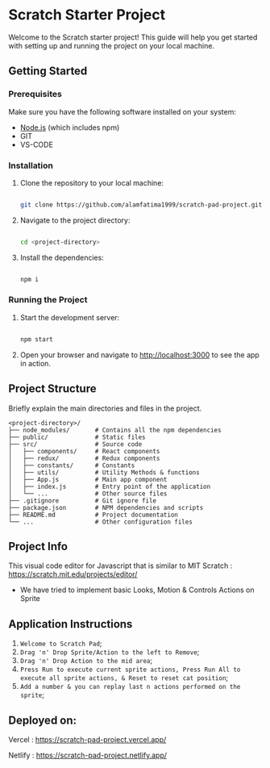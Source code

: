 # Scratch Starter Project

Welcome to the Scratch starter project! This guide will help you get started with setting up and running the project on your local machine.

## Getting Started

### Prerequisites

Make sure you have the following software installed on your system:

- [Node.js](https://nodejs.org/) (which includes npm)
- GIT
- VS-CODE

### Installation

1. Clone the repository to your local machine:
    ```bash

    git clone https://github.com/alamfatima1999/scratch-pad-project.git

    ```
2. Navigate to the project directory:

    ```bash

    cd <project-directory>

    ```
3. Install the dependencies:

    ```bash

    npm i
    
    ```

### Running the Project

1. Start the development server:

    ```bash

    npm start

    ```
2. Open your browser and navigate to [http://localhost:3000](http://localhost:3000) to see the app in action.

## Project Structure

Briefly explain the main directories and files in the project.

```
<project-directory>/
├── node_modules/       # Contains all the npm dependencies
├── public/             # Static files
├── src/                # Source code
│   ├── components/     # React components
│   ├── redux/          # Redux components
│   ├── constants/      # Constants
│   ├── utils/          # Utility Methods & functions
│   ├── App.js          # Main app component
│   ├── index.js        # Entry point of the application
│   └── ...             # Other source files
├── .gitignore          # Git ignore file
├── package.json        # NPM dependencies and scripts
├── README.md           # Project documentation
└── ...                 # Other configuration files
```

## Project Info 
This visual code editor for Javascript that is similar to MIT Scratch : https://scratch.mit.edu/projects/editor/

- We have tried to implement basic Looks, Motion & Controls Actions on Sprite

## Application Instructions

1. `Welcome to Scratch Pad`;
2. `Drag 'n' Drop Sprite/Action to the left to Remove`;
3. `Drag 'n' Drop Action to the mid area`;
4. `Press Run to execute current sprite actions, Press Run All to execute all sprite actions, & Reset to reset cat position`;
5. `Add a number & you can replay last n actions performed on the sprite`;

## Deployed on:

Vercel : https://scratch-pad-project.vercel.app/

Netlify : https://scratch-pad-project.netlify.app/


